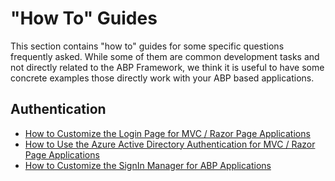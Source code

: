 # "How To" Guides

This section contains "how to" guides for some specific questions frequently asked. While some of them are common development tasks and not directly related to the ABP Framework, we think it is useful to have some concrete examples those directly work with your ABP based applications.

## Authentication

* [How to Customize the Login Page for MVC / Razor Page Applications](Customize-Login-Page-MVC.md)
* [How to Use the Azure Active Directory Authentication for MVC / Razor Page Applications](Azure-Active-Directory-Authentication-MVC.md)
* [How to Customize the SignIn Manager for ABP Applications](Customize-SignIn-Manager.md)